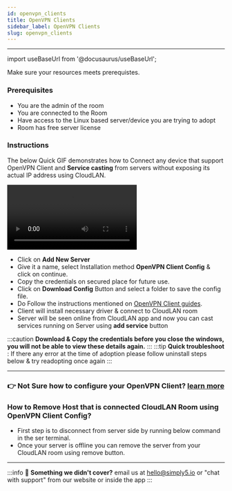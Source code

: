 ```yaml
---
id: openvpn_clients
title: OpenVPN Clients
sidebar_label: OpenVPN Clients
slug: openvpn_clients
---
```


---

import useBaseUrl from '@docusaurus/useBaseUrl';

Make sure your resources meets prerequistes.

### Prerequisites

- You are the admin of the room
- You are connected to the Room
- Have access to the Linux based server/device you are trying to adopt
- Room has free server license

### Instructions

The below Quick GIF demonstrates how to Connect any device that support OpenVPN Client and **Service casting** from servers without exposing its actual IP address using CloudLAN.

<div className = "iframe_container">
  <video className="responsive-iframe" src={useBaseUrl("videos/Download_ovpn_config.mp4")} title="Download OpenVPN Config File" autoplay="true" controls></video>
</div>

- Click on **Add New Server**
- Give it a name, select Installation method **OpenVPN Client Config** & click on continue.
- Copy the credentials on secured place for future use.
- Click on **Download Config** Button and select a folder to save the config file.
- Do Follow the instructions mentioned on [OpenVPN Client guides](../guides/computers/centos.md).
- Client will install necessary driver & connect to CloudLAN room
- Server will be seen online from CloudLAN app and now you can cast services running on Server using **add service** button

:::caution
**Download & Copy the credentials before you close the windows, you will not be able to view these details again.**
:::
:::tip
**Quick troubleshoot** : If there any error at the time of adoption please follow uninstall steps below & try readopting once again
:::

---

### :point_right: Not Sure how to configure your OpenVPN Client? [learn more](../guides/computers/centos.md)

### How to Remove Host that is connected CloudLAN Room using OpenVPN Client Config?

- First step is to disconnect from server side by running below command in the ser terminal.
- Once your server is offline you can remove the server from your CloudLAN room using remove button.

---

:::info
:information_desk_person: **Something we didn't cover?**
email us at [hello@simply5.io](mailto:hello@simply5.io) or "chat with support" from our website or inside the app
:::
